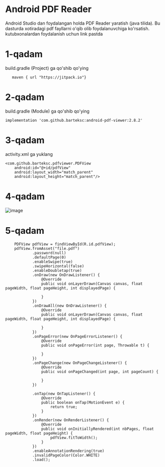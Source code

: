 # Android PDF Reader 
Android Studio dan foydalangan  holda PDF Reader yaratish (java tilida). Bu dasturda xotiradagi pdf fayllarni o'qib olib foydalanuvchiga ko'rsatish.
kutubxonalardan foydalanish uchun link pastda
# 1-qadam 
build.gradle (Project) ga qo'shib qo'ying 

       maven { url "https://jitpack.io"}
         
# 2-qadam
build.gradle (Module) ga qo'shib qo'ying

    implementation 'com.github.barteksc:android-pdf-viewer:2.8.2'
    
# 3-qadam
activity.xml   ga yuklang

    <com.github.barteksc.pdfviewer.PDFView
        android:id="@+id/pdfView"
        android:layout_width="match_parent"
        android:layout_height="match_parent"/>


# 4-qadam
![image](https://user-images.githubusercontent.com/46724332/111953235-950ea780-8aa3-11eb-8734-1a36a19fbd76.png)

# 5-qadam

        PDFView pdfView = findViewById(R.id.pdfView);
        pdfView.fromAsset("file.pdf")
                .password(null)
                .defaultPage(0)
                .enableSwipe(true)
                .swipeHorizontal(false)
                .enableDoubletap(true)
                .onDraw(new OnDrawListener() {
                    @Override
                    public void onLayerDrawn(Canvas canvas, float pageWidth, float pageHeight, int displayedPage) {

                    }
                })
                .onDrawAll(new OnDrawListener() {
                    @Override
                    public void onLayerDrawn(Canvas canvas, float pageWidth, float pageHeight, int displayedPage) {

                    }
                })
                .onPageError(new OnPageErrorListener() {
                    @Override
                    public void onPageError(int page, Throwable t) {

                    }
                })
                .onPageChange(new OnPageChangeListener() {
                    @Override
                    public void onPageChanged(int page, int pageCount) {

                    }
                })

                .onTap(new OnTapListener() {
                    @Override
                    public boolean onTap(MotionEvent e) {
                        return true;
                    }
                })
                .onRender(new OnRenderListener() {
                    @Override
                    public void onInitiallyRendered(int nbPages, float pageWidth, float pageHeight) {
                        pdfView.fitToWidth();
                    }
                })
                .enableAnnotationRendering(true)
                .invalidPageColor(Color.WHITE)
                .load();

